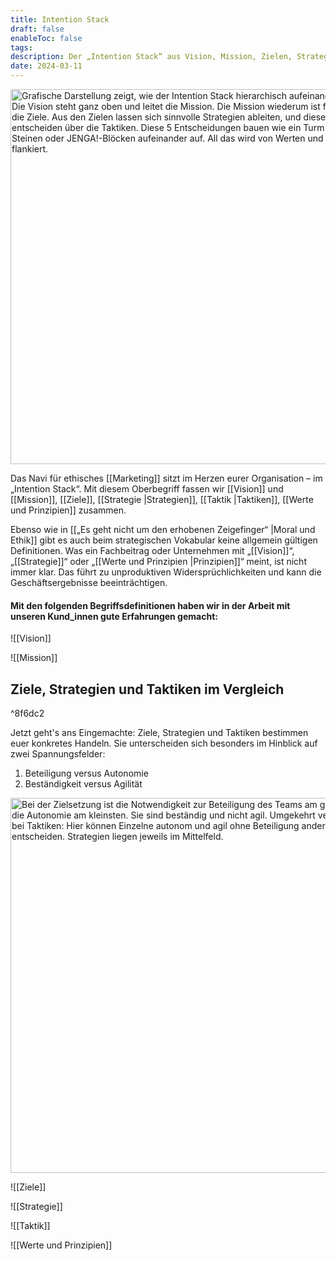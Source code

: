 ```yaml
---
title: Intention Stack
draft: false
enableToc: false
tags: 
description: Der „Intention Stack“ aus Vision, Mission, Zielen, Strategien, Taktiken, Werten und Prinzipien bildet das Navi für euer ethisches Marketing.
date: 2024-03-11
---
```

<img class="image-c3dd440 cc-img" src="https://from-scratch.net/wp-content/uploads/2024/03/Intention-Stack-DE.svg" width="600" srcset="https://from-scratch.net/wp-content/uploads/2024/03/Intention-Stack-DE.svg 600w, https://from-scratch.net/wp-content/uploads/2024/03/Intention-Stack-DE-300.svg 300w, https://from-scratch.net/wp-content/uploads/2024/03/Intention-Stack-DE-150.svg 150w" sizes="(max-width: 600px) 100vw, 600px" alt="Grafische Darstellung zeigt, wie der Intention Stack hierarchisch aufeinander aufbaut: Die Vision steht ganz oben und leitet die Mission. Die Mission wiederum ist führend für die Ziele. Aus den Zielen lassen sich sinnvolle Strategien ableiten, und diese wiederum entscheiden über die Taktiken. Diese 5 Entscheidungen bauen wie ein Turm aus LEGO Steinen oder JENGA!-Blöcken aufeinander auf. All das wird von Werten und Prinzipien flankiert." data-cc-comp="component-ccd3a4e">

Das Navi für ethisches [[Marketing]] sitzt im Herzen eurer Organisation – im „Intention Stack“. Mit diesem Oberbegriff fassen wir [[Vision]] und [[Mission]], [[Ziele]], [[Strategie |Strategien]], [[Taktik |Taktiken]], [[Werte und Prinzipien]] zusammen.

Ebenso wie in [[„Es geht nicht um den erhobenen Zeigefinger“ |Moral und Ethik]] gibt es auch beim strategischen Vokabular keine allgemein gültigen Definitionen. Was ein Fachbeitrag oder Unternehmen mit „[[Vision]]“, „[[Strategie]]“ oder „[[Werte und Prinzipien |Prinzipien]]“ meint, ist nicht immer klar. Das führt zu unproduktiven Widersprüchlichkeiten und kann die Geschäftsergebnisse beeinträchtigen.

#### Mit den folgenden Begriffsdefinitionen haben wir in der Arbeit mit unseren Kund_innen gute Erfahrungen gemacht:

![[Vision]]

![[Mission]]

## Ziele, Strategien und Taktiken im Vergleich

^8f6dc2

Jetzt geht's ans Eingemachte: Ziele, Strategien und Taktiken bestimmen euer konkretes Handeln. Sie unterscheiden sich besonders im Hinblick auf zwei Spannungsfelder:

1. Beteiligung versus Autonomie
2. Beständigkeit versus Agilität

<img class="image-c3dd440 cc-img" src="https://from-scratch.net/wp-content/uploads/2024/03/Ziele-Strategie-Taktiken-Vergleich.svg" width="600" srcset="https://from-scratch.net/wp-content/uploads/2024/03/Ziele-Strategie-Taktiken-Vergleich.svg 600w, https://from-scratch.net/wp-content/uploads/2024/03/Ziele-Strategie-Taktiken-Vergleich-300.svg 300w,https://from-scratch.net/wp-content/uploads/2024/03/Ziele-Strategie-Taktiken-Vergleich-150.svg 150w" sizes="(max-width: 600px) 100vw, 600px" alt="Bei der Zielsetzung ist die Notwendigkeit zur Beteiligung des Teams am größten und die Autonomie am kleinsten. Sie sind beständig und nicht agil. Umgekehrt verhält es sich bei Taktiken: Hier können Einzelne autonom und agil ohne Beteiligung anderer entscheiden. Strategien liegen jeweils im Mittelfeld." data-cc-comp="component-ccd3a4e">


![[Ziele]]

![[Strategie]]

![[Taktik]]

![[Werte und Prinzipien]]